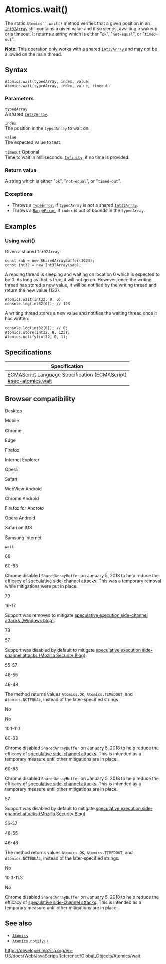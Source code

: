 Atomics.wait()
==============

The static `Atomics``.wait()` method verifies that a given position in an [`Int32Array`](../int32array) still contains a given value and if so sleeps, awaiting a wakeup or a timeout. It returns a string which is either "`ok`", "`not-equal`", or "`timed-out`".

**Note:** This operation only works with a shared [`Int32Array`](../int32array) and may not be allowed on the main thread.

Syntax
------

    Atomics.wait(typedArray, index, value)
    Atomics.wait(typedArray, index, value, timeout)

### Parameters

`typedArray`  
A shared [`Int32Array`](../int32array).

`index`  
The position in the `typedArray` to wait on.

`value`  
The expected value to test.

 `timeout` <span class="badge inline optional">Optional</span>   
Time to wait in milliseconds. [`Infinity`](../infinity), if no time is provided.

### Return value

A string which is either "`ok`", "`not-equal`", or "`timed-out`".

### Exceptions

-   Throws a [`TypeError`](../typeerror), if `typedArray` is not a shared [`Int32Array`](../int32array).
-   Throws a [`RangeError`](../rangeerror), if `index` is out of bounds in the `typedArray`.

Examples
--------

### Using wait()

Given a shared `Int32Array`:

    const sab = new SharedArrayBuffer(1024);
    const int32 = new Int32Array(sab);

A reading thread is sleeping and waiting on location 0 which is expected to be 0. As long as that is true, it will not go on. However, once the writing thread has stored a new value, it will be notified by the writing thread and return the new value (123).

    Atomics.wait(int32, 0, 0);
    console.log(int32[0]); // 123

A writing thread stores a new value and notifies the waiting thread once it has written:

    console.log(int32[0]); // 0;
    Atomics.store(int32, 0, 123);
    Atomics.notify(int32, 0, 1);

Specifications
--------------

<table><thead><tr class="header"><th>Specification</th></tr></thead><tbody><tr class="odd"><td><a href="https://tc39.es/ecma262/#sec-atomics.wait">ECMAScript Language Specification (ECMAScript)<br />
<span class="small">#sec-atomics.wait</span></a></td></tr></tbody></table>

Browser compatibility
---------------------

Desktop

Mobile

Chrome

Edge

Firefox

Internet Explorer

Opera

Safari

WebView Android

Chrome Android

Firefox for Android

Opera Android

Safari on IOS

Samsung Internet

`wait`

68

60-63

Chrome disabled `SharedArrayBuffer` on January 5, 2018 to help reduce the efficacy of [speculative side-channel attacks](https://www.chromium.org/Home/chromium-security/ssca). This was a temporary removal while mitigations were put in place.

79

16-17

Support was removed to mitigate [speculative execution side-channel attacks (Windows blog)](https://blogs.windows.com/msedgedev/2018/01/03/speculative-execution-mitigations-microsoft-edge-internet-explorer).

78

57

Support was disabled by default to mitigate [speculative execution side-channel attacks (Mozilla Security Blog)](https://blog.mozilla.org/security/2018/01/03/mitigations-landing-new-class-timing-attack/).

55-57

48-55

46-48

The method returns values `Atomics.OK`, `Atomics.TIMEDOUT`, and `Atomics.NOTEQUAL`, instead of the later-specified strings.

No

No

10.1-11.1

60-63

Chrome disabled `SharedArrayBuffer` on January 5, 2018 to help reduce the efficacy of [speculative side-channel attacks](https://www.chromium.org/Home/chromium-security/ssca). This is intended as a temporary measure until other mitigations are in place.

60-63

Chrome disabled `SharedArrayBuffer` on January 5, 2018 to help reduce the efficacy of [speculative side-channel attacks](https://www.chromium.org/Home/chromium-security/ssca). This is intended as a temporary measure until other mitigations are in place.

57

Support was disabled by default to mitigate [speculative execution side-channel attacks (Mozilla Security Blog)](https://blog.mozilla.org/security/2018/01/03/mitigations-landing-new-class-timing-attack/).

55-57

48-55

46-48

The method returns values `Atomics.OK`, `Atomics.TIMEDOUT`, and `Atomics.NOTEQUAL`, instead of the later-specified strings.

No

10.3-11.3

No

Chrome disabled `SharedArrayBuffer` on January 5, 2018 to help reduce the efficacy of [speculative side-channel attacks](https://www.chromium.org/Home/chromium-security/ssca). This is intended as a temporary measure until other mitigations are in place.

See also
--------

-   [`Atomics`](../atomics)
-   [`Atomics.notify()`](notify)

<a href="https://developer.mozilla.org/en-US/docs/Web/JavaScript/Reference/Global_Objects/Atomics/wait" class="_attribution-link">https://developer.mozilla.org/en-US/docs/Web/JavaScript/Reference/Global_Objects/Atomics/wait</a>
